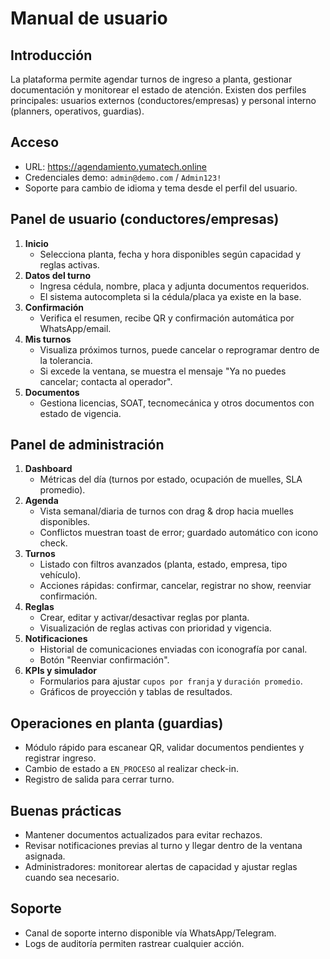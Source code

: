 # Manual de usuario

## Introducción
La plataforma permite agendar turnos de ingreso a planta, gestionar documentación y monitorear el estado de atención. Existen dos perfiles principales: usuarios externos (conductores/empresas) y personal interno (planners, operativos, guardias).

## Acceso
- URL: https://agendamiento.yumatech.online
- Credenciales demo: `admin@demo.com` / `Admin123!`
- Soporte para cambio de idioma y tema desde el perfil del usuario.

## Panel de usuario (conductores/empresas)
1. **Inicio**
   - Selecciona planta, fecha y hora disponibles según capacidad y reglas activas.
2. **Datos del turno**
   - Ingresa cédula, nombre, placa y adjunta documentos requeridos.
   - El sistema autocompleta si la cédula/placa ya existe en la base.
3. **Confirmación**
   - Verifica el resumen, recibe QR y confirmación automática por WhatsApp/email.
4. **Mis turnos**
   - Visualiza próximos turnos, puede cancelar o reprogramar dentro de la tolerancia.
   - Si excede la ventana, se muestra el mensaje "Ya no puedes cancelar; contacta al operador".
5. **Documentos**
   - Gestiona licencias, SOAT, tecnomecánica y otros documentos con estado de vigencia.

## Panel de administración
1. **Dashboard**
   - Métricas del día (turnos por estado, ocupación de muelles, SLA promedio).
2. **Agenda**
   - Vista semanal/diaria de turnos con drag & drop hacia muelles disponibles.
   - Conflictos muestran toast de error; guardado automático con icono check.
3. **Turnos**
   - Listado con filtros avanzados (planta, estado, empresa, tipo vehículo).
   - Acciones rápidas: confirmar, cancelar, registrar no show, reenviar confirmación.
4. **Reglas**
   - Crear, editar y activar/desactivar reglas por planta.
   - Visualización de reglas activas con prioridad y vigencia.
5. **Notificaciones**
   - Historial de comunicaciones enviadas con iconografía por canal.
   - Botón "Reenviar confirmación".
6. **KPIs y simulador**
   - Formularios para ajustar `cupos por franja` y `duración promedio`.
   - Gráficos de proyección y tablas de resultados.

## Operaciones en planta (guardias)
- Módulo rápido para escanear QR, validar documentos pendientes y registrar ingreso.
- Cambio de estado a `EN_PROCESO` al realizar check-in.
- Registro de salida para cerrar turno.

## Buenas prácticas
- Mantener documentos actualizados para evitar rechazos.
- Revisar notificaciones previas al turno y llegar dentro de la ventana asignada.
- Administradores: monitorear alertas de capacidad y ajustar reglas cuando sea necesario.

## Soporte
- Canal de soporte interno disponible vía WhatsApp/Telegram.
- Logs de auditoría permiten rastrear cualquier acción.
